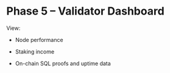 # Phase 5 – Validator Dashboard

View:

- Node performance

- Staking income

- On-chain SQL proofs and uptime data
